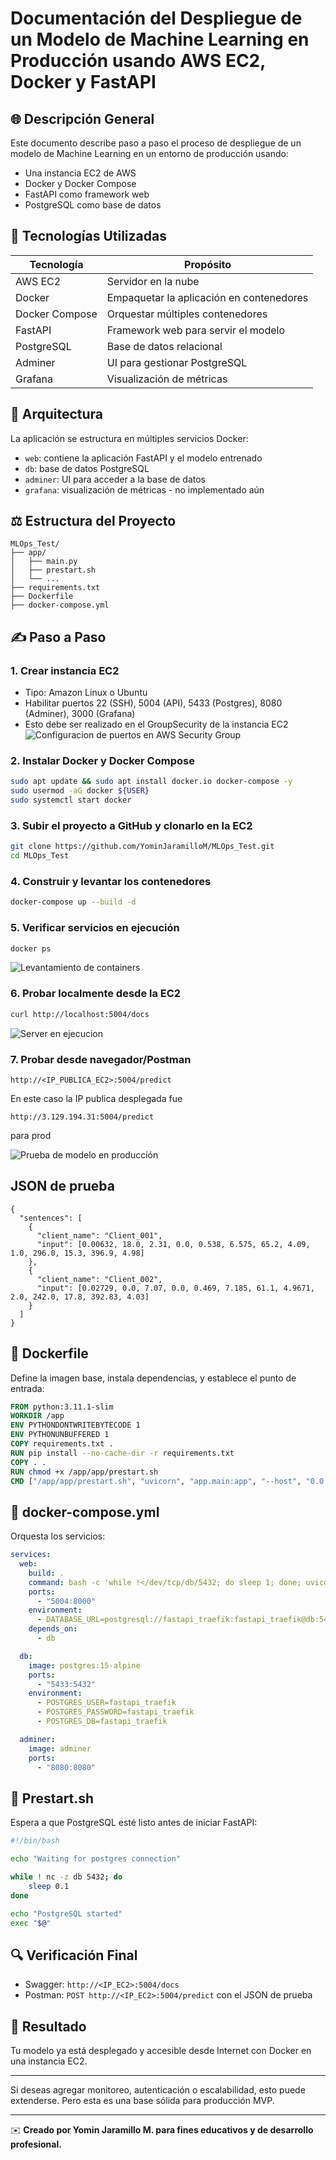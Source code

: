 # Documentación del Despliegue de un Modelo de Machine Learning en Producción usando AWS EC2, Docker y FastAPI

## 🌐 Descripción General

Este documento describe paso a paso el proceso de despliegue de un modelo de Machine Learning en un entorno de producción usando:

- Una instancia EC2 de AWS
- Docker y Docker Compose
- FastAPI como framework web
- PostgreSQL como base de datos

## 🚀 Tecnologías Utilizadas

| Tecnología     | Propósito                                |
| -------------- | ---------------------------------------- |
| AWS EC2        | Servidor en la nube                      |
| Docker         | Empaquetar la aplicación en contenedores |
| Docker Compose | Orquestar múltiples contenedores         |
| FastAPI        | Framework web para servir el modelo      |
| PostgreSQL     | Base de datos relacional                 |
| Adminer        | UI para gestionar PostgreSQL             |
| Grafana        | Visualización de métricas                |

## 🏢 Arquitectura

La aplicación se estructura en múltiples servicios Docker:

- `web`: contiene la aplicación FastAPI y el modelo entrenado
- `db`: base de datos PostgreSQL
- `adminer`: UI para acceder a la base de datos 
- `grafana`: visualización de métricas - no implementado aún

## ⚖️ Estructura del Proyecto

```
MLOps_Test/
├── app/
│   ├── main.py
│   ├── prestart.sh
│   └── ...
├── requirements.txt
├── Dockerfile
├── docker-compose.yml
```

## ✍️ Paso a Paso

### 1. Crear instancia EC2

- Tipo: Amazon Linux o Ubuntu
- Habilitar puertos 22 (SSH), 5004 (API), 5433 (Postgres), 8080 (Adminer), 3000 (Grafana)
- Esto debe ser realizado en el GroupSecurity de la instancia EC2
  ![Configuracion de puertos en AWS Security Group](../images/SettingSecurityGroupAWS.PNG)

### 2. Instalar Docker y Docker Compose

```bash
sudo apt update && sudo apt install docker.io docker-compose -y
sudo usermod -aG docker ${USER}
sudo systemctl start docker
```

### 3. Subir el proyecto a GitHub y clonarlo en la EC2

```bash
git clone https://github.com/YominJaramilloM/MLOps_Test.git
cd MLOps_Test
```

### 4. Construir y levantar los contenedores

```bash
docker-compose up --build -d
```

### 5. Verificar servicios en ejecución

```bash
docker ps
```
![Levantamiento de containers](../images/AWSContainer-docSwagger.PNG)
### 6. Probar localmente desde la EC2

```bash
curl http://localhost:5004/docs
```
![Server en ejecucion](../images/AWSdeploy.PNG)
### 7. Probar desde navegador/Postman

```
http://<IP_PUBLICA_EC2>:5004/predict
```
En este caso la IP publica desplegada fue 
```
http://3.129.194.31:5004/predict
```
para prod

![Prueba de modelo en producción](../images/PostmanModelProd.PNG)

## JSON de prueba
```
{
  "sentences": [
    {
      "client_name": "Client_001",
      "input": [0.00632, 18.0, 2.31, 0.0, 0.538, 6.575, 65.2, 4.09, 1.0, 296.0, 15.3, 396.9, 4.98]
    },
    {
      "client_name": "Client_002",
      "input": [0.02729, 0.0, 7.07, 0.0, 0.469, 7.185, 61.1, 4.9671, 2.0, 242.0, 17.8, 392.83, 4.03]
    }
  ]
}
```
## 📁 Dockerfile

Define la imagen base, instala dependencias, y establece el punto de entrada:

```dockerfile
FROM python:3.11.1-slim
WORKDIR /app
ENV PYTHONDONTWRITEBYTECODE 1
ENV PYTHONUNBUFFERED 1
COPY requirements.txt .
RUN pip install --no-cache-dir -r requirements.txt
COPY . .
RUN chmod +x /app/app/prestart.sh
CMD ["/app/app/prestart.sh", "uvicorn", "app.main:app", "--host", "0.0.0.0", "--port", "8000"]
```

## 🛀 docker-compose.yml

Orquesta los servicios:

```yaml
services:
  web:
    build: .
    command: bash -c 'while !</dev/tcp/db/5432; do sleep 1; done; uvicorn app.main:app --host 0.0.0.0 --port 8000 --reload'
    ports:
      - "5004:8000"
    environment:
      - DATABASE_URL=postgresql://fastapi_traefik:fastapi_traefik@db:5432/fastapi_traefik
    depends_on:
      - db

  db:
    image: postgres:15-alpine
    ports:
      - "5433:5432"
    environment:
      - POSTGRES_USER=fastapi_traefik
      - POSTGRES_PASSWORD=fastapi_traefik
      - POSTGRES_DB=fastapi_traefik

  adminer:
    image: adminer
    ports:
      - "8080:8080"
```

## 🔧 Prestart.sh

Espera a que PostgreSQL esté listo antes de iniciar FastAPI:

```bash
#!/bin/bash

echo "Waiting for postgres connection"

while ! nc -z db 5432; do
    sleep 0.1
done

echo "PostgreSQL started"
exec "$@"
```

## 🔍 Verificación Final

- Swagger: `http://<IP_EC2>:5004/docs`
- Postman: `POST http://<IP_EC2>:5004/predict` con el JSON de prueba

## 🎉 Resultado

Tu modelo ya está desplegado y accesible desde Internet con Docker en una instancia EC2.

---

Si deseas agregar monitoreo, autenticación o escalabilidad, esto puede extenderse. Pero esta es una base sólida para producción MVP.

---

✉️ **Creado por Yomin Jaramillo M. para fines educativos y de desarrollo profesional.**


